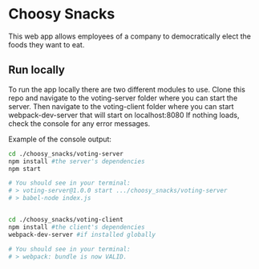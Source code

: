 # Choosy Snacks

This web app allows employees of a company to democratically elect the foods they want to eat.

## Run locally
To run the app locally there are two different modules to use.
Clone this repo and navigate to the voting-server folder where you can start the server.
Then navigate to the voting-client folder where you can start webpack-dev-server that will start on  localhost:8080
If nothing loads, check the console for any error messages.

Example of the console output:
```sh
cd ./choosy_snacks/voting-server
npm install #the server's dependencies
npm start

# You should see in your terminal:
# > voting-server@1.0.0 start .../choosy_snacks/voting-server
# > babel-node index.js


cd ./choosy_snacks/voting-client
npm install #the client's dependencies
webpack-dev-server #if installed globally

# You should see in your terminal:
# > webpack: bundle is now VALID.
```
